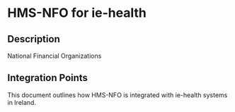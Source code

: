 # HMS-NFO for ie-health

## Description

National Financial Organizations

## Integration Points

This document outlines how HMS-NFO is integrated with ie-health systems in Ireland.
